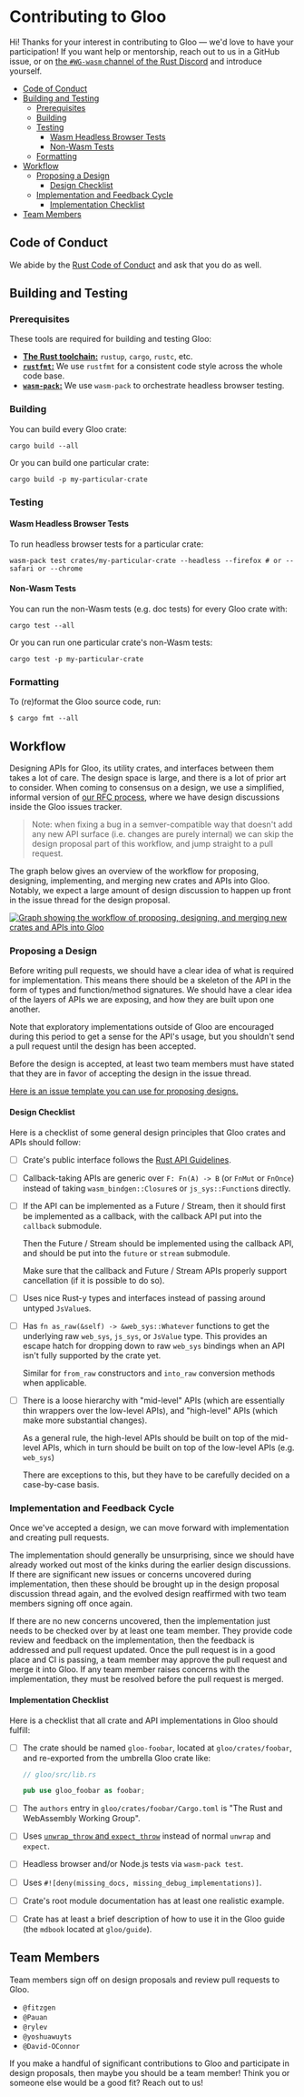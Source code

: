 # Contributing to Gloo

Hi! Thanks for your interest in contributing to Gloo — we'd love to have your
participation! If you want help or mentorship, reach out to us in a GitHub
issue, or on [the `#WG-wasm` channel of the Rust Discord][discord] and introduce
yourself.

[discord]: https://discord.gg/9e6Pvjz

<!-- START doctoc generated TOC please keep comment here to allow auto update -->
<!-- DON'T EDIT THIS SECTION, INSTEAD RE-RUN doctoc TO UPDATE -->


- [Code of Conduct](#code-of-conduct)
- [Building and Testing](#building-and-testing)
  - [Prerequisites](#prerequisites)
  - [Building](#building)
  - [Testing](#testing)
    - [Wasm Headless Browser Tests](#wasm-headless-browser-tests)
    - [Non-Wasm Tests](#non-wasm-tests)
  - [Formatting](#formatting)
- [Workflow](#workflow)
  - [Proposing a Design](#proposing-a-design)
    - [Design Checklist](#design-checklist)
  - [Implementation and Feedback Cycle](#implementation-and-feedback-cycle)
    - [Implementation Checklist](#implementation-checklist)
- [Team Members](#team-members)

<!-- END doctoc generated TOC please keep comment here to allow auto update -->

## Code of Conduct

We abide by the [Rust Code of Conduct][coc] and ask that you do as well.

[coc]: https://www.rust-lang.org/en-US/conduct.html

## Building and Testing

### Prerequisites

These tools are required for building and testing Gloo:

* [**The Rust toolchain:**][install-rust] `rustup`, `cargo`, `rustc`, etc.
* [**`rustfmt`:**][rustfmt] We use `rustfmt` for a consistent code style across
  the whole code base.
* [**`wasm-pack`:**][install-wasm-pack] We use `wasm-pack` to orchestrate
  headless browser testing.

[install-rust]: https://www.rust-lang.org/tools/install
[rustfmt]: https://github.com/rust-lang/rustfmt
[install-wasm-pack]: https://rustwasm.github.io/wasm-pack/installer/

### Building

You can build every Gloo crate:

```
cargo build --all
```

Or you can build one particular crate:

```
cargo build -p my-particular-crate
```

### Testing

#### Wasm Headless Browser Tests

To run headless browser tests for a particular crate:

```shell
wasm-pack test crates/my-particular-crate --headless --firefox # or --safari or --chrome
```

#### Non-Wasm Tests

You can run the non-Wasm tests (e.g. doc tests) for every Gloo crate with:

```
cargo test --all
```

Or you can run one particular crate's non-Wasm tests:

```
cargo test -p my-particular-crate
```

### Formatting

To (re)format the Gloo source code, run:

```
$ cargo fmt --all
```

## Workflow

Designing APIs for Gloo, its utility crates, and interfaces between them takes a
lot of care. The design space is large, and there is a lot of prior art to
consider. When coming to consensus on a design, we use a simplified, informal
version of [our RFC process][rfcs], where we have design discussions inside the
Gloo issues tracker.

> Note: when fixing a bug in a semver-compatible way that doesn't add any new
> API surface (i.e. changes are purely internal) we can skip the design proposal
> part of this workflow, and jump straight to a pull request.

The graph below gives an overview of the workflow for proposing, designing,
implementing, and merging new crates and APIs into Gloo. Notably, we expect a
large amount of design discussion to happen up front in the issue thread for the
design proposal.

[![Graph showing the workflow of proposing, designing, and merging new crates and
APIs into Gloo](./new-design-workflow.png)](./new-design-workflow.png)

[rfcs]: https://github.com/rustwasm/rfcs

### Proposing a Design

Before writing pull requests, we should have a clear idea of what is required
for implementation. This means there should be a skeleton of the API in the form
of types and function/method signatures. We should have a clear idea of the
layers of APIs we are exposing, and how they are built upon one another.

Note that exploratory implementations outside of Gloo are encouraged during this
period to get a sense for the API's usage, but you shouldn't send a pull request
until the design has been accepted.

Before the design is accepted, at least two team members must have stated that
they are in favor of accepting the design in the issue thread.

[Here is an issue template you can use for proposing
designs.](https://github.com/rustwasm/gloo/issues/new?assignees=&labels=&template=propose_design.md&title=)

#### Design Checklist

Here is a checklist of some general design principles that Gloo crates and APIs
should follow:

* [ ] Crate's public interface follows the [Rust API Guidelines][api-guidelines].

* [ ] Callback-taking APIs are generic over `F: Fn(A) -> B` (or `FnMut` or
  `FnOnce`) instead of taking `wasm_bindgen::Closure`s or
  `js_sys::Function`s directly.

* [ ] If the API can be implemented as a Future / Stream, then it should first
  be implemented as a callback, with the callback API put into the `callback`
  submodule.

  Then the Future / Stream should be implemented using the callback API, and
  should be put into the `future` or `stream` submodule.

  Make sure that the callback and Future / Stream APIs properly support
  cancellation (if it is possible to do so).

* [ ] Uses nice Rust-y types and interfaces instead of passing around untyped
  `JsValue`s.

* [ ] Has `fn as_raw(&self) -> &web_sys::Whatever` functions to get the
  underlying raw `web_sys`, `js_sys`, or `JsValue` type. This provides an escape
  hatch for dropping down to raw `web_sys` bindings when an API isn't fully
  supported by the crate yet.

  Similar for `from_raw` constructors and `into_raw` conversion methods when
  applicable.

* [ ] There is a loose hierarchy with "mid-level" APIs (which are essentially
  thin wrappers over the low-level APIs), and "high-level" APIs (which make more
  substantial changes).

  As a general rule, the high-level APIs should be built on top of the mid-level
  APIs, which in turn should be built on top of the low-level APIs
  (e.g. `web_sys`)

  There are exceptions to this, but they have to be carefully decided on a
  case-by-case basis.

### Implementation and Feedback Cycle

Once we've accepted a design, we can move forward with implementation and
creating pull requests.

The implementation should generally be unsurprising, since we should have
already worked out most of the kinks during the earlier design discussions. If
there are significant new issues or concerns uncovered during implementation,
then these should be brought up in the design proposal discussion thread again,
and the evolved design reaffirmed with two team members signing off once
again.

If there are no new concerns uncovered, then the implementation just needs to be
checked over by at least one team member. They provide code review and feedback
on the implementation, then the feedback is addressed and pull request updated.
Once the pull request is in a good place and CI is passing, a team member may
approve the pull request and merge it into Gloo. If any team member raises
concerns with the implementation, they must be resolved before the pull request
is merged.

#### Implementation Checklist

Here is a checklist that all crate and API implementations in Gloo should
fulfill:

* [ ] The crate should be named `gloo-foobar`, located at `gloo/crates/foobar`,
  and re-exported from the umbrella Gloo crate like:

  ```rust
  // gloo/src/lib.rs

  pub use gloo_foobar as foobar;
  ```

* [ ] The `authors` entry in `gloo/crates/foobar/Cargo.toml` is "The Rust and
  WebAssembly Working Group".

* [ ] Uses [`unwrap_throw` and `expect_throw`][unwrap-throw] instead of normal
  `unwrap` and `expect`.

* [ ] Headless browser and/or Node.js tests via `wasm-pack test`.

* [ ] Uses `#![deny(missing_docs, missing_debug_implementations)]`.

* [ ] Crate's root module documentation has at least one realistic example.

* [ ] Crate has at least a brief description of how to use it in the Gloo guide
  (the `mdbook` located at `gloo/guide`).

[unwrap-throw]: https://docs.rs/wasm-bindgen/0.2.37/wasm_bindgen/trait.UnwrapThrowExt.html
[api-guidelines]: https://rust-lang-nursery.github.io/api-guidelines/

## Team Members

Team members sign off on design proposals and review pull requests to Gloo.

* `@fitzgen`
* `@Pauan`
* `@rylev`
* `@yoshuawuyts`
* `@David-OConnor`

If you make a handful of significant contributions to Gloo and participate in
design proposals, then maybe you should be a team member! Think you or someone
else would be a good fit? Reach out to us!
